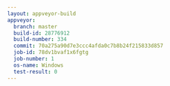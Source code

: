 ```yaml
---
layout: appveyor-build
appveyor:
  branch: master
  build-id: 28776912
  build-number: 334
  commit: 70a275a90d7e3ccc4afda0c7b8b24f215833d857
  job-id: 78dv1bvaf1x6fgtg
  job-number: 1
  os-name: Windows
  test-result: 0
---
```


